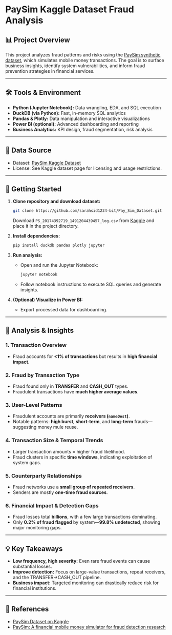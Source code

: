 # PaySim Kaggle Dataset Fraud Analysis

## 📊 Project Overview
This project analyzes fraud patterns and risks using the [PaySim synthetic dataset](https://www.kaggle.com/datasets/ntnu-testimon/paysim1), which simulates mobile money transactions. The goal is to surface business insights, identify system vulnerabilities, and inform fraud prevention strategies in financial services.

---

## 🛠️ Tools & Environment
- **Python (Jupyter Notebook):** Data wrangling, EDA, and SQL execution
- **DuckDB (via Python):** Fast, in-memory SQL analytics
- **Pandas & Plotly:** Data manipulation and interactive visualizations
- **Power BI (optional):** Advanced dashboarding and reporting
- **Business Analytics:** KPI design, fraud segmentation, risk analysis

---

## 📂 Data Source

- Dataset: [PaySim Kaggle Dataset](https://www.kaggle.com/datasets/ntnu-testimon/paysim1)
- License: See Kaggle dataset page for licensing and usage restrictions.

---

## 🚀 Getting Started

1. **Clone repository and download dataset:**
    ```bash
    git clone https://github.com/sarahsid1234-bit/Pay_Sim_Dataset.git
    ```
    Download `PS_20174392719_1491204439457_log.csv` from [Kaggle](https://www.kaggle.com/datasets/ntnu-testimon/paysim1) and place it in the project directory.

2. **Install dependencies:**
    ```bash
    pip install duckdb pandas plotly jupyter
    ```

3. **Run analysis:**
    - Open and run the Jupyter Notebook:  
      ```bash
      jupyter notebook
      ```
    - Follow notebook instructions to execute SQL queries and generate insights.

4. **(Optional) Visualize in Power BI:**
    - Export processed data for dashboarding.

---

## 🔎 Analysis & Insights

### 1. Transaction Overview
- Fraud accounts for **<1% of transactions** but results in **high financial impact**.

### 2. Fraud by Transaction Type
- Fraud found only in **TRANSFER** and **CASH_OUT** types.
- Fraudulent transactions have **much higher average values**.

### 3. User-Level Patterns
- Fraudulent accounts are primarily **receivers (`nameDest`)**.
- Notable patterns: **high burst**, **short-term**, and **long-term** frauds—suggesting money mule reuse.

### 4. Transaction Size & Temporal Trends
- Larger transaction amounts = higher fraud likelihood.
- Fraud clusters in specific **time windows**, indicating exploitation of system gaps.

### 5. Counterparty Relationships
- Fraud networks use a **small group of repeated receivers**.
- Senders are mostly **one-time fraud sources**.

### 6. Financial Impact & Detection Gaps
- Fraud losses total **billions**, with a few large transactions dominating.
- Only **0.2% of fraud flagged** by system—**99.8% undetected**, showing major monitoring gaps.

---

## 💡 Key Takeaways

- **Low frequency, high severity:** Even rare fraud events can cause substantial losses.
- **Improve detection:** Focus on large-value transactions, repeat receivers, and the TRANSFER→CASH_OUT pipeline.
- **Business impact:** Targeted monitoring can drastically reduce risk for financial institutions.

---

## 📑 References

- [PaySim Dataset on Kaggle](https://www.kaggle.com/datasets/ntnu-testimon/paysim1)
- [PaySim: A financial mobile money simulator for fraud detection research](https://www.sciencedirect.com/science/article/pii/S2352340918301186)
